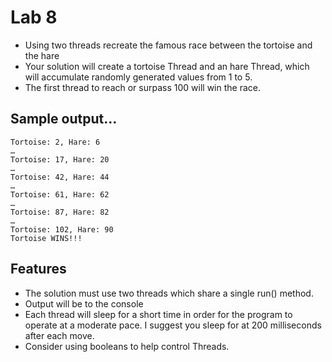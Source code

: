 # Lab 8
- Using two threads recreate the famous race between the tortoise and the hare
- Your solution will create a tortoise Thread and an hare Thread, which will accumulate randomly generated values from 1 to 5.
- The first thread to reach or surpass 100 will win the race.

## Sample output…
```
Tortoise: 2, Hare: 6
…
Tortoise: 17, Hare: 20
…
Tortoise: 42, Hare: 44
…
Tortoise: 61, Hare: 62
…
Tortoise: 87, Hare: 82
…
Tortoise: 102, Hare: 90
Tortoise WINS!!!
```

## Features
- The solution must use two threads which share a single run() method.
- Output will be to the console
- Each thread will sleep for a short time in order for the program to operate at a moderate pace. I suggest you sleep for at 200 milliseconds after each move.
- Consider using booleans to help control Threads.

